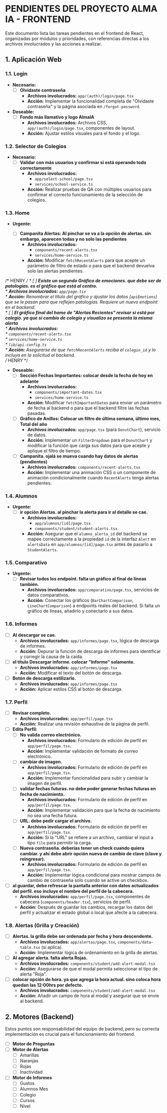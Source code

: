 # PENDIENTES DEL PROYECTO ALMA IA - FRONTEND  
  
Este documento lista las tareas pendientes en el frontend de React, organizadas por módulos y prioridades, con referencias directas a los archivos involucrados y las acciones a realizar.  
  
## 1. Aplicación Web  
  
### 1.1. Login  
  
*   **Necesario:**  
    *   [ ] **Olvidaste contraseña**  
        *   **Archivos involucrados:** `app/(auth)/login/page.tsx`  
        *   **Acción:** Implementar la funcionalidad completa de "Olvidaste contraseña" y la página asociada en `/forgot-password`.
  
*   **Deseable:**  
    *   [ ] **Fondo más llamativo y logo AlmaIA**  
        *   **Archivos involucrados:** Archivos CSS, `app/(auth)/login/page.tsx`, componentes de layout.  
        *   **Acción:** Ajustar estilos visuales para el fondo y el logo.  
  
### 1.2. Selector de Colegios  
  
*   **Necesario:**  
    *   [ ] **Validar con más usuarios y confirmar si está operando todo correctamente**  
        *   **Archivos involucrados:**  
            *   `app/select-school/page.tsx`  
            *   `services/school-service.ts`  
        *   **Acción:** Realizar pruebas de QA con múltiples usuarios para confirmar el correcto funcionamiento de la selección de colegios.  
  
### 1.3. Home  
  
*   **Urgente:**  

    *   [ ] **Campanita Alertas: Al pinchar se va a la opción de alertas. sin embargo, aparecen todas y no solo las pendientes**  
        *   **Archivos involucrados:**  
            *   `components/recent-alerts.tsx`  
            *   `services/home-service.ts`  
        *   **Acción:** Modificar `fetchRecentAlerts` para que acepte un parámetro de filtro de estado o para que el backend devuelva solo las alertas pendientes.  



  /* HENRY */
    *   [ ] **Existe un segundo Gráfico de emociones. que debe ser de patologías. es el gráfico que está al centro.**  
        *   **Archivos involucrados:** `app/page.tsx`  
        *   **Acción:** Renombrar el título del gráfico y ajustar los datos (`apiEmotions`) que se le pasan para que reflejen patologías. Requiere un nuevo endpoint en el backend.  
    *   [ ] **El gráfico final del home de "Alertas Recientes" revisar si está por colegio. ya que si cambio de colegio y visualizo se presenta la misma alerta**  
        *   **Archivos involucrados:**  
            *   `components/recent-alerts.tsx`  
            *   `services/home-service.ts`  
            *   `lib/api-config.ts`  
        *   **Acción:** Asegurarse de que `fetchRecentAlerts` reciba el `colegio_id` y lo incluya en la solicitud al backend.  
  /* HENRY */

  
*   **Deseable:**  
    *   [ ] **Sección Fechas Importantes: colocar desde la fecha de hoy en adelante**  
        *   **Archivos involucrados:**  
            *   `components/important-dates.tsx`  
            *   `services/home-service.ts`  
        *   **Acción:** Modificar `fetchImportantDates` para enviar un parámetro de fecha al backend o para que el backend filtre las fechas pasadas.  
    *   [ ] **Gráfico de Anillos: Colocar un filtro de última semana, último mes, Total del año**  
        *   **Archivos involucrados:** `app/page.tsx` (para `DonutChart`), servicio de datos.  
        *   **Acción:** Implementar un `FilterDropdown` para el `DonutChart` y modificar la función que carga sus datos para que acepte y aplique el filtro de tiempo.  
    *   [ ] **Campanita. ojalá se mueva cuando hay datos de alertas (pendientes)**  
        *   **Archivos involucrados:** `components/recent-alerts.tsx`  
        *   **Acción:** Implementar una animación CSS o un componente de animación condicionalmente cuando `RecentAlerts` tenga alertas pendientes.  
  
### 1.4. Alumnos  
  
*   **Urgente:**  
    *   [ ] **ir opción Alertas. al pinchar la alerta para ir al detalle se cae.**  
        *   **Archivos involucrados:**  
            *   `app/alumnos/[id]/page.tsx`  
            *   `components/student/student-alerts.tsx`  
        *   **Acción:** Asegurar que el `alumno_alerta_id` del backend se mapee correctamente a la propiedad `id` de la interfaz `Alert` en `alertsData` en `app/alumnos/[id]/page.tsx` antes de pasarlo a `StudentAlerts`.  
  
### 1.5. Comparativo  
  
*   **Urgente:**  
    *   [ ] **Revisar todos los endpoint. falta un gráfico al final de líneas también.**  
        *   **Archivos involucrados:** `app/comparativo/page.tsx`, servicios de datos comparativos.  
        *   **Acción:** Conectar los gráficos (`BarChartComparison`, `LineChartComparison`) a endpoints reales del backend. Si falta un gráfico de líneas, añadirlo y conectarlo a sus datos.  
  
### 1.6. Informes  
  
*   [ ] **Al descargar se cae.**  
    *   **Archivos involucrados:** `app/informes/page.tsx`, lógica de descarga de informes.  
    *   **Acción:** Depurar la función de descarga de informes para identificar y corregir la causa de la caída.  
*   [ ] **el título Descargar informe. colocar "Informe" solamente.**  
    *   **Archivos involucrados:** `app/informes/page.tsx`  
    *   **Acción:** Modificar el texto del botón de descarga.  
*   [ ] **Botón de descarga estilizarlo.**  
    *   **Archivos involucrados:** `app/informes/page.tsx`  
    *   **Acción:** Aplicar estilos CSS al botón de descarga.  
  
### 1.7. Perfil  
  
*   [ ] **Revisar completo.**  
    *   **Archivos involucrados:** `app/perfil/page.tsx`  
    *   **Acción:** Realizar una revisión exhaustiva de la página de perfil.  
*   [ ] **Edita Perfil:**  
    *   [ ] **No valida correo electrónico.**  
        *   **Archivos involucrados:** Formulario de edición de perfil en `app/perfil/page.tsx`.  
        *   **Acción:** Implementar validación de formato de correo electrónico.  
    *   [ ] **cambiar de imagen.**  
        *   **Archivos involucrados:** Formulario de edición de perfil en `app/perfil/page.tsx`.  
        *   **Acción:** Implementar funcionalidad para subir y cambiar la imagen de perfil.  
    *   [ ] **validar fechas futuras. no debe poder generar fechas futuras en fecha de nacimiento.**  
        *   **Archivos involucrados:** Formulario de edición de perfil en `app/perfil/page.tsx`.  
        *   **Acción:** Implementar validación para que la fecha de nacimiento no sea una fecha futura.  
    *   [ ] **URL. debe pedir cargar el archivo.**  
        *   **Archivos involucrados:** Formulario de edición de perfil en `app/perfil/page.tsx`.  
        *   **Acción:** Si la "URL" se refiere a un archivo, cambiar el input a tipo `file` para permitir la carga.  
    *   [ ] **Nueva contraseña. deberías tener un check cuando quiera cambiar. y ahí debe abrir opción nueva de cambio de clave (clave y reingresar).**  
        *   **Archivos involucrados:** Formulario de edición de perfil en `app/perfil/page.tsx`.  
        *   **Acción:** Implementar lógica condicional para mostrar campos de cambio de contraseña solo cuando se active un checkbox.  
*   [ ] **al guardar, debe refrescar la pantalla anterior con datos actualizados del perfil. eso incluye el nombre del perfil de la cabecera.**  
    *   **Archivos involucrados:** `app/perfil/page.tsx`, componentes de cabecera (`components/header.tsx`), servicios de perfil.  
    *   **Acción:** Después de guardar los cambios, recargar los datos del perfil y actualizar el estado global o local que afecte a la cabecera.  
  
### 1.8. Alertas (Grilla y Creación)  
  
*   [ ] **Alertas. la grilla debe ser ordenada por fecha y hora descendente.**  
    *   **Archivos involucrados:** `app/alertas/page.tsx`, `components/data-table.tsx` (si aplica).  
    *   **Acción:** Implementar lógica de ordenamiento en la grilla de alertas.  
*   [ ] **Al agregar alerta. falta alerta Rojas.**  
    *   **Archivos involucrados:** `components/student/add-alert-modal.tsx`  
    *   **Acción:** Asegurarse de que el modal permita seleccionar el tipo de alerta "Roja".  
*   [ ] **colocar opción de hora. ya que agrega la hora actual. sino coloca hora quedan las 12:00hrs por defecto.**  
    *   **Archivos involucrados:** `components/student/add-alert-modal.tsx`  
    *   **Acción:** Añadir un campo de hora al modal y asegurar que se envíe al backend.  
  
## 2. Motores (Backend)  
  
Estos puntos son responsabilidad del equipo de backend, pero su correcta implementación es crucial para el funcionamiento del frontend.  
  
*   [ ] **Motor de Preguntas**  
*   [ ] **Motor de Alertas**  
    *   [ ] Amarillas  
    *   [ ] Naranjas  
    *   [ ] Rojas  
    *   [ ] Inactividad  
*   [ ] **Motor de Informes**  
    *   [ ] Gustos  
    *   [ ] Alumnos Mes  
    *   [ ] Colegio  
    *   [ ] Cursos  
    *   [ ] Nivel
